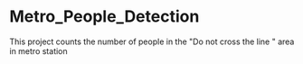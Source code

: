 # Metro_People_Detection
This project counts the number of people in the "Do not cross the line " area in metro station

